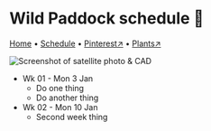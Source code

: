 # Wild Paddock schedule 📆

[Home](https://notes.grwd.uk/paddock/) • [Schedule](https://notes.grwd.uk/paddock/schedule) • [Pinterest↗](https://www.pinterest.co.uk/NatureWorksGarden/wild-paddock/) • [Plants↗](https://bit.ly/paddock-plants)

![Screenshot of satellite photo & CAD](https://res.cloudinary.com/growdigital/image/upload/w_320/v1640208551/paddock/paddock-screenshot-begin.jpg)

* Wk 01 - Mon 3 Jan
    * Do one thing
    * Do another thing
* Wk 02 - Mon 10 Jan
    * Second week thing

